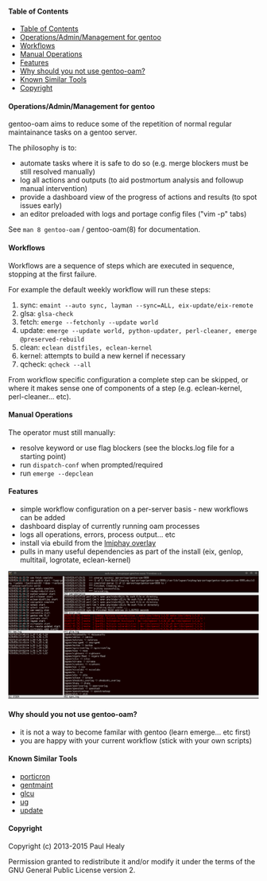 #### Table of Contents

* [Table of Contents](#table-of-contents)
* [Operations/Admin/Management for gentoo](#operationsadminmanagement-for-gentoo)
* [Workflows](#workflows)
* [Manual Operations](#manual-operations)
* [Features](#features)
* [Why should you not use gentoo-oam?](#why-should-you-not-use-gentoo-oam)
* [Known Similar Tools](#known-similar-tools)
* [Copyright](#copyright)

#### Operations/Admin/Management for gentoo

gentoo-oam aims to reduce some of the repetition of normal regular maintainance tasks on a gentoo server.

The philosophy is to:
+ automate tasks where it is safe to do so (e.g. merge blockers must be still resolved manually)
+ log all actions and outputs (to aid postmortum analysis and followup manual intervention)
+ provide a dashboard view of the progress of actions and results (to spot issues early)
+ an editor preloaded with logs and portage config files ("vim -p" tabs)

See `man 8 gentoo-oam` / gentoo-oam(8) for documentation.

#### Workflows

Workflows are a sequence of steps which are executed in sequence, stopping at the first failure.

For example the default weekly workflow will run these steps:

1. sync: `emaint --auto sync, layman --sync=ALL, eix-update/eix-remote`
2. glsa: `glsa-check`
3. fetch: `emerge --fetchonly --update world`
4. update: `emerge --update world, python-updater, perl-cleaner, emerge @preserved-rebuild`
5. clean: `eclean distfiles, eclean-kernel`
6. kernel: attempts to build a new kernel if necessary
7. qcheck: `qcheck --all`

From workflow specific configuration a complete step can be skipped,
or where it makes sense one of components of a step
(e.g. eclean-kernel, perl-cleaner... etc).

#### Manual Operations

The operator must still manually:

+ resolve keyword or use flag blockers (see the blocks.log file for a starting point)
+ run `dispatch-conf` when prompted/required
+ run `emerge --depclean`

#### Features

* simple workflow configuration on a per-server basis - new workflows can be added
* dashboard display of currently running oam processes
* logs all operations, errors, process output... etc
* install via ebuild from the [lmiphay overlay](https://gitweb.gentoo.org/user/lmiphay.git/about/)
* pulls in many useful dependencies as part of the install (eix, genlop, multitail, logrotate, eclean-kernel)

![oam-watch](screenshots/oam-watch.png?raw=true "oam-watch sample")

#### Why should you not use gentoo-oam?

* it is not a way to become familar with gentoo (learn emerge... etc first)
* you are happy with your current workflow (stick with your own scripts)

#### Known Similar Tools

* [porticron](https://github.com/gentoo/porticron)
* [gentmaint](http://gentmaint.sourceforge.net/)
* [glcu](http://www.panhorst.com/glcu/)
* [ug](https://github.com/sidusnare/ug)
* [update](http://weaver.gentooexperimental.org/update.html)

#### Copyright

Copyright (c) 2013-2015 Paul Healy

Permission granted to redistribute it and/or modify it under the terms of the
GNU General Public License version 2.
